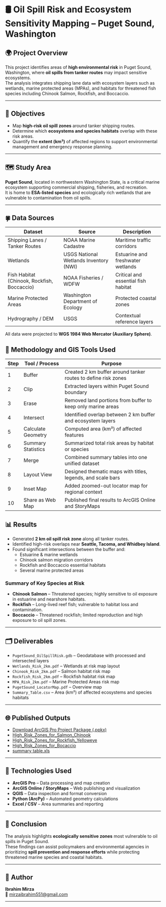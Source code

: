 # 🛢 Oil Spill Risk and Ecosystem Sensitivity Mapping – Puget Sound, Washington

## 🌍 Project Overview
This project identifies areas of **high environmental risk** in Puget Sound, Washington, where **oil spills from tanker routes** may impact sensitive ecosystems.  
The analysis integrates shipping lane data with ecosystem layers such as wetlands, marine protected areas (MPAs), and habitats for threatened fish species including Chinook Salmon, Rockfish, and Boccaccio.

---

## 🎯 Objectives
- Map **high-risk oil spill zones** around tanker shipping routes.  
- Determine which **ecosystems and species habitats** overlap with these risk areas.  
- Quantify the **extent (km²)** of affected regions to support environmental management and emergency response planning.  

---

## 🗺️ Study Area
**Puget Sound**, located in northwestern Washington State, is a critical marine ecosystem supporting commercial shipping, fisheries, and recreation.  
It is home to **ESA-listed species** and ecologically rich wetlands that are vulnerable to contamination from oil spills.

---

## 🍀 Data Sources

| Dataset                            | Source                             | Description                      |
|----------------------------------|----------------------------------|--------------------------------|
| Shipping Lanes / Tanker Routes    | NOAA Marine Cadastre| Maritime traffic corridors       |
| Wetlands | USGS National Wetlands Inventory (NWI) | Estuarine and freshwater wetlands |
| Fish Habitat (Chinook, Rockfish, Boccaccio) | NOAA Fisheries / WDFW | Critical and essential fish habitat |
| Marine Protected Areas            | Washington Department of Ecology | Protected coastal zones          |
| Hydrography / DEM                 | USGS                            | Contextual reference layers      |


All data were projected to **WGS 1984 Web Mercator (Auxiliary Sphere)**.

## 🧠 Methodology and GIS Tools Used

| Step | Tool / Process         | Purpose                                                      |
|------|----------------------- |--------------------------------------------------------------|
| 1    | Buffer                | Created 2 km buffer around tanker routes to define risk zones |
| 2    | Clip                  | Extracted layers within Puget Sound boundary                  |
| 3    | Erase                 | Removed land portions from buffer to keep only marine areas   |
| 4    | Intersect             | Identified overlap between 2 km buffer and ecosystem layers   |
| 5    | Calculate Geometry    | Computed area (km²) of affected features                      |
| 6    | Summary Statistics    | Summarized total risk areas by habitat or species             |
| 7    | Merge                 | Combined summary tables into one unified dataset              |
| 8    | Layout View           | Designed thematic maps with titles, legends, and scale bars   |
| 9    | Inset Map             | Added zoomed-out locator map for regional context             |
| 10   | Share as Web Map      | Published final results to ArcGIS Online and StoryMaps        |


## 📊 Results
- Generated **2 km oil spill risk zone** along all tanker routes.  
- Identified high-risk overlaps near **Seattle, Tacoma, and Whidbey Island**.  
- Found significant intersections between the buffer and:
  - Estuarine & marine wetlands  
  - Chinook salmon migration corridors  
  - Rockfish and Boccaccio essential habitats  
  - Several marine protected areas  

### Summary of Key Species at Risk
- **Chinook Salmon** – Threatened species; highly sensitive to oil exposure in estuarine and nearshore habitats.  
- **Rockfish** – Long-lived reef fish; vulnerable to habitat loss and contamination.  
- **Boccaccio** – Threatened rockfish; limited reproduction and high exposure to oil spill zones.

---

## 🗂️ Deliverables
- `PugetSound_OilSpillRisk.gdb` – Geodatabase with processed and intersected layers  
- `Wetlands_Risk_2km.pdf` – Wetlands at risk map layout  
- `Chinook_Risk_2km.pdf` – Salmon habitat risk map  
- `Rockfish_Risk_2km.pdf` – Rockfish habitat risk map  
- `MPA_Risk_2km.pdf` – Marine Protected Areas risk map  
- `PugetSound_LocatorMap.pdf` – Overview map  
- `Summary_Table.csv` – Area (km²) of affected ecosystems and species habitats  

---

## 🌐 Published Outputs
- [Download ArcGIS Pro Project Package (.ppkx)](https://drive.google.com/file/d/1rDM2wYOwI6aSd7hHsR_G7UW-n506B1Cd/view?usp=sharing)
- [High_Risk_Zones_for_Salmon_Chinook](https://github.com/user-attachments/assets/935f95f7-18f7-4fc1-af5f-79f0ae7fc6a0)
- [High_Risk_Zones_for_Rockfish_Yelloweye](https://github.com/user-attachments/assets/f37ff00f-c6c0-45a1-9d3d-0b8b2845edc0)
- [High_Risk_Zones_for_Bocaccio](https://github.com/user-attachments/assets/4ea5cfbc-1e52-488f-8b98-1f0e4ee12d73)
- [summary table.xls](https://github.com/user-attachments/files/22910347/summary.table.xls)


---

## 🧰 Technologies Used
- **ArcGIS Pro** – Data processing and map creation  
- **ArcGIS Online / StoryMaps** – Web publishing and visualization  
- **QGIS** – Data inspection and format conversion  
- **Python (ArcPy)** – Automated geometry calculations  
- **Excel / CSV** – Area summaries and reporting  

---

## 🧾 Conclusion
The analysis highlights **ecologically sensitive zones** most vulnerable to oil spills in Puget Sound.  
These findings can assist policymakers and environmental agencies in prioritizing **spill prevention and response efforts** while protecting threatened marine species and coastal habitats.

---

## 👤 Author
**Ibrahim Mirza**  
📧 mirzaibrahim551@gmail.com  


---




